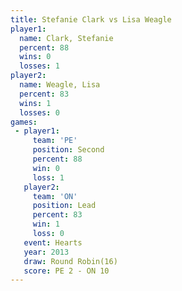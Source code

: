```yaml
---
title: Stefanie Clark vs Lisa Weagle
player1:               
  name: Clark, Stefanie
  percent: 88          
  wins: 0              
  losses: 1            
player2:               
  name: Weagle, Lisa   
  percent: 83          
  wins: 1              
  losses: 0            
games:
 - player1:          
     team: 'PE'      
     position: Second
     percent: 88     
     win: 0          
     loss: 1         
   player2:        
     team: 'ON'    
     position: Lead
     percent: 83   
     win: 1        
     loss: 0       
   event: Hearts        
   year: 2013           
   draw: Round Robin(16)
   score: PE 2 - ON 10  
---
```

